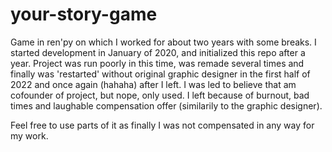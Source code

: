# your-story-game
Game in ren'py on which I worked for about two years with some breaks. I started development in January of 2020, and initialized this repo after a year. Project was run poorly in this time, was remade several times and finally was 'restarted' without original graphic designer in the first half of 2022 and once again (hahaha) after I left. I was led to believe that am cofounder of project, but nope, only used. I left because of burnout, bad times and laughable compensation offer (similarily to the graphic designer). 

Feel free to use parts of it as finally I was not compensated in any way for my work.
